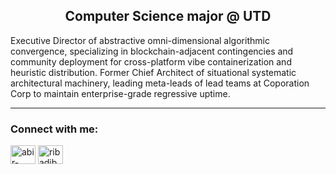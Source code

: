 <h2 align='center'> Computer Science major @ UTD </h2>
Executive Director of abstractive omni-dimensional algorithmic convergence, specializing in blockchain-adjacent contingencies and community deployment for cross-platform vibe containerization and heuristic distribution. Former Chief Architect of situational systematic architectural machinery, leading meta-leads of lead teams at Coporation Corp to maintain enterprise-grade regressive uptime.

---

### Connect with me:
<a href="https://www.linkedin.com/in/mason-liu-59300b282/" target="blank"><img align="center" src="https://raw.githubusercontent.com/rahuldkjain/github-profile-readme-generator/master/src/images/icons/Social/linked-in-alt.svg" alt="abir-modak-b7151328b" height="30" width="40"/></a>
<a href="https://instagram.com/mason_liuu" target="blank"><img align="center" src="https://raw.githubusercontent.com/rahuldkjain/github-profile-readme-generator/master/src/images/icons/Social/instagram.svg" alt="ribadiba_" height="30" width="40" /></a>
